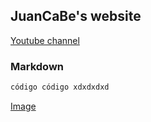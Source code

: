 ## JuanCaBe's website

[Youtube channel ](https://www.youtube.com/channel/UC2Fx3L8lbiuhhntNW_y522A)

### Markdown



```markdown
código código xdxdxdxd
```

[Image](https://s1.1zoom.me/big0/469/Vladimir_Putin_Men_Brown_Bears_Run_533027_1280x800.jpg)
